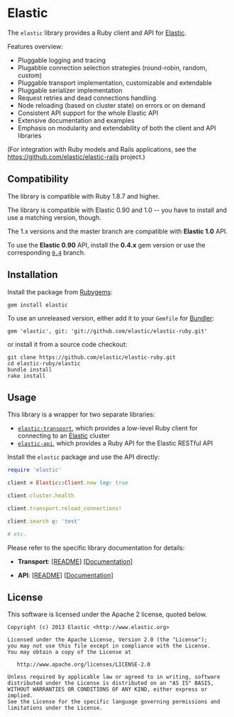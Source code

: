 # Elastic

The `elastic` library provides a Ruby client and API for [Elastic](http://elastic.org).

Features overview:

* Pluggable logging and tracing
* Plugabble connection selection strategies (round-robin, random, custom)
* Pluggable transport implementation, customizable and extendable
* Pluggable serializer implementation
* Request retries and dead connections handling
* Node reloading (based on cluster state) on errors or on demand
* Consistent API support for the whole Elastic API
* Extensive documentation and examples
* Emphasis on modularity and extendability of both the client and API libraries

(For integration with Ruby models and Rails applications,
see the <https://github.com/elastic/elastic-rails> project.)

## Compatibility

The library is compatible with Ruby 1.8.7 and higher.

The library is compatible with Elastic 0.90 and 1.0 -- you have to install and use a matching version, though.

The 1.x versions and the master branch are compatible with **Elastic 1.0** API.

To use the **Elastic 0.90** API, install the **0.4.x** gem version or use the corresponding
[`0.4`](https://github.com/elastic/elastic-ruby/tree/0.4) branch.

## Installation

Install the package from [Rubygems](https://rubygems.org):

    gem install elastic

To use an unreleased version, either add it to your `Gemfile` for [Bundler](http://gembundler.com):

    gem 'elastic', git: 'git://github.com/elastic/elastic-ruby.git'

or install it from a source code checkout:

    git clone https://github.com/elastic/elastic-ruby.git
    cd elastic-ruby/elastic
    bundle install
    rake install

## Usage

This library is a wrapper for two separate libraries:

* [`elastic-transport`](https://github.com/elastic/elastic-ruby/tree/master/elastic-transport),
  which provides a low-level Ruby client for connecting to an [Elastic](http://elastic.org) cluster
* [`elastic-api`](https://github.com/elastic/elastic-ruby/tree/master/elastic-api),
  which provides a Ruby API for the Elastic RESTful API

Install the `elastic` package and use the API directly:

```ruby
require 'elastic'

client = Elastic::Client.new log: true

client.cluster.health

client.transport.reload_connections!

client.search q: 'test'

# etc.
```

Please refer to the specific library documentation for details:

* **Transport**:
   [[README]](https://github.com/elastic/elastic-ruby/blob/master/elastic-transport/README.md)
   [[Documentation]](http://rubydoc.info/gems/elastic-transport/file/README.markdown)

* **API**:
   [[README]](https://github.com/elastic/elastic-ruby/blob/master/elastic-api/README.md)
   [[Documentation]](http://rubydoc.info/gems/elastic-api/file/README.markdown)

## License

This software is licensed under the Apache 2 license, quoted below.

    Copyright (c) 2013 Elastic <http://www.elastic.org>

    Licensed under the Apache License, Version 2.0 (the "License");
    you may not use this file except in compliance with the License.
    You may obtain a copy of the License at

       http://www.apache.org/licenses/LICENSE-2.0

    Unless required by applicable law or agreed to in writing, software
    distributed under the License is distributed on an "AS IS" BASIS,
    WITHOUT WARRANTIES OR CONDITIONS OF ANY KIND, either express or implied.
    See the License for the specific language governing permissions and
    limitations under the License.
